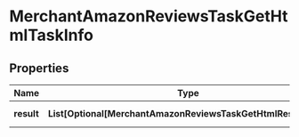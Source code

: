 # MerchantAmazonReviewsTaskGetHtmlTaskInfo


## Properties

| Name | Type | Description | Notes |
|------------ | ------------- | ------------- | -------------|
**result** | **List[Optional[MerchantAmazonReviewsTaskGetHtmlResultInfo]]** | array of results |[optional]|